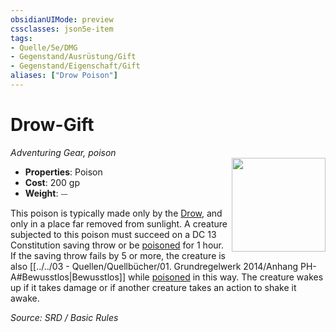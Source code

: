 ```yaml
---
obsidianUIMode: preview
cssclasses: json5e-item
tags:
- Quelle/5e/DMG
- Gegenstand/Ausrüstung/Gift
- Gegenstand/Eigenschaft/Gift
aliases: ["Drow Poison"]
---
```

# Drow-Gift
*Adventuring Gear, poison*  
<img src="Symbolik/Gegenstände.webp" align="right" width="150">

- **Properties**: Poison
- **Cost**: 200 gp
- **Weight**: ⏤

This poison is typically made only by the [Drow](../Bestiarium/Humanoide/Drow.md), and only in a place far removed from sunlight. A creature subjected to this poison must succeed on a DC 13 Constitution saving throw or be [poisoned](rules/conditions.md#poisoned) for 1 hour. If the saving throw fails by 5 or more, the creature is also [[../../03 - Quellen/Quellbücher/01. Grundregelwerk 2014/Anhang PH-A#Bewusstlos|Bewusstlos]] while [poisoned](rules/conditions.md#poisoned) in this way. The creature wakes up if it takes damage or if another creature takes an action to shake it awake.

*Source: SRD / Basic Rules*